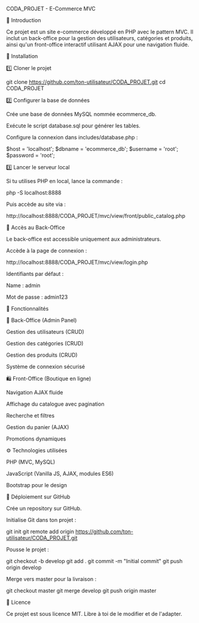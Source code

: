 CODA_PROJET - E-Commerce MVC

📖 Introduction

Ce projet est un site e-commerce développé en PHP avec le pattern MVC. Il inclut un back-office pour la gestion des utilisateurs, catégories et produits, ainsi qu'un front-office interactif utilisant AJAX pour une navigation fluide.

🚀 Installation

1️⃣ Cloner le projet

git clone https://github.com/ton-utilisateur/CODA_PROJET.git
cd CODA_PROJET

2️⃣ Configurer la base de données

Crée une base de données MySQL nommée ecommerce_db.

Exécute le script database.sql pour générer les tables.

Configure la connexion dans includes/database.php :

$host = 'localhost';
$dbname = 'ecommerce_db';
$username = 'root';
$password = 'root';

3️⃣ Lancer le serveur local

Si tu utilises PHP en local, lance la commande :

php -S localhost:8888

Puis accède au site via :

http://localhost:8888/CODA_PROJET/mvc/view/front/public_catalog.php

🔑 Accès au Back-Office

Le back-office est accessible uniquement aux administrateurs.

Accède à la page de connexion :

http://localhost:8888/CODA_PROJET/mvc/view/login.php

Identifiants par défaut :

Name : admin

Mot de passe : admin123

🎨 Fonctionnalités

📌 Back-Office (Admin Panel)

Gestion des utilisateurs (CRUD)

Gestion des catégories (CRUD)

Gestion des produits (CRUD)

Système de connexion sécurisé

🛍️ Front-Office (Boutique en ligne)

Navigation AJAX fluide

Affichage du catalogue avec pagination

Recherche et filtres

Gestion du panier (AJAX)

Promotions dynamiques

⚙️ Technologies utilisées

PHP (MVC, MySQL)

JavaScript (Vanilla JS, AJAX, modules ES6)

Bootstrap pour le design

🔄 Déploiement sur GitHub

Crée un repository sur GitHub.

Initialise Git dans ton projet :

git init
git remote add origin https://github.com/ton-utilisateur/CODA_PROJET.git

Pousse le projet :

git checkout -b develop
git add .
git commit -m "Initial commit"
git push origin develop

Merge vers master pour la livraison :

git checkout master
git merge develop
git push origin master

📜 Licence

Ce projet est sous licence MIT. Libre à toi de le modifier et de l'adapter.


